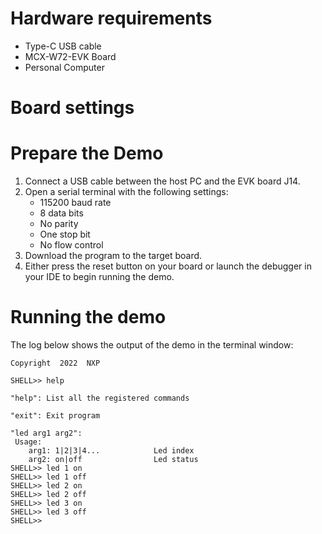 Hardware requirements
=====================
- Type-C USB cable
- MCX-W72-EVK Board
- Personal Computer

Board settings
============

Prepare the Demo
================
1.  Connect a USB cable between the host PC and the EVK board J14.
2.  Open a serial terminal with the following settings:
    - 115200 baud rate
    - 8 data bits
    - No parity
    - One stop bit
    - No flow control
3.  Download the program to the target board.
4.  Either press the reset button on your board or launch the debugger in your IDE to begin running the demo.

Running the demo
================
The log below shows the output of the demo in the terminal window:
~~~~~~~~~~~~~~~~~~~~~~~~~~~~~~~~~~~
Copyright  2022  NXP

SHELL>> help

"help": List all the registered commands

"exit": Exit program

"led arg1 arg2":
 Usage:
    arg1: 1|2|3|4...            Led index
    arg2: on|off                Led status
SHELL>> led 1 on
SHELL>> led 1 off
SHELL>> led 2 on
SHELL>> led 2 off
SHELL>> led 3 on
SHELL>> led 3 off
SHELL>> 
~~~~~~~~~~~~~~~~~~~~~~~~~~~~~~~~~~~
